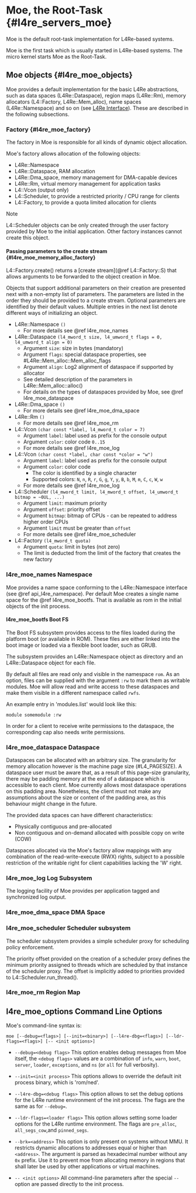 # Moe, the Root-Task {#l4re_servers_moe}

Moe is the default root-task implementation for L4Re-based systems.

Moe is the first task which is usually started in L4Re-based systems.
The micro kernel starts Moe as the Root-Task.

## Moe objects {#l4re_moe_objects}

Moe provides a default implementation for the basic L4Re abstractions, such as
data spaces (L4Re::Dataspace), region maps (L4Re::Rm), memory allocators
(L4::Factory, L4Re::Mem_alloc), name spaces (L4Re::Namespace) and so on
(see [L4Re Interface](#api_l4re)). These are described in the
following subsections.

### Factory {#l4re_moe_factory}

The factory in Moe is responsible for all kinds of dynamic object
allocation.

Moe's factory allows allocation of the following objects:
- L4Re::Namespace
- L4Re::Dataspace, RAM allocation
- L4Re::Dma_space, memory management for DMA-capable devices
- L4Re::Rm, virtual memory management for application tasks
- L4::Vcon (output only)
- L4::Scheduler, to provide a restricted priority / CPU range for clients
- L4::Factory, to provide a quota limited allocation for clients

> [!note]
> L4::Scheduler objects can be only created through the user factory
> provided by Moe to the initial application. Other factory instances
> cannot create this object.

#### Passing parameters to the create stream {#l4re_moe_memory_alloc_factory}

L4::Factory.create() returns a [create stream](@ref L4::Factory::S) that
allows arguments to be forwarded to the object creation in Moe.

Objects that support additional parameters on their creation are presented
next with a non-empty list of parameters. The parameters are listed in the
order they should be provided to a create stream. Optional parameters are
identified by their default values. Multiple entries in the next list
denote different ways of initializing an object.

- L4Re::Namespace `()`
   - For more details see @ref l4re_moe_names
- L4Re::Dataspace `(l4_mword_t size, l4_umword_t flags = 0,
                    l4_umword_t align = 0)`
  - Argument `size`: size in bytes (mandatory)
  - Argument `flags`: special dataspace properties, see
    #L4Re::Mem_alloc::Mem_alloc_flags
  - Argument `align`: Log2 alignment of dataspace if supported by allocator
  - See detailed description of the parameters in L4Re::Mem_alloc::alloc()
  - For details on the types of dataspaces provided by Moe, see
    @ref l4re_moe_dataspace
- L4Re::Dma_space `()`
  - For more details see @ref l4re_moe_dma_space
- L4Re::Rm `()`
  - For more details see @ref l4re_moe_rm
- L4::Vcon `(char const *label, l4_mword_t color = 7)`
  - Argument `label`: label used as prefix for the console output
  - Argument `color`: color code `0..15`
  - For more details see @ref l4re_moe_log
- L4::Vcon `(char const *label, char const *color = "w")`
  - Argument `label`: label used as prefix for the console output
  - Argument `color`: color code
    - The color is identified by a single character
    - Supported colors: `N`, `n`, `R`, `r`, `G`, `g`, `Y`, `y`, `B`, `b`,
                        `M`, `m`, `C`, `c`, `W`, `w`
  - For more details see @ref l4re_moe_log
- L4::Scheduler `(l4_mword_t limit, l4_mword_t offset,
                  l4_umword_t bitmap = ~0UL, ...)`
  - Argument `limit`: maximum priority
  - Argument `offset`: priority offset
  - Argument `bitmap`: bitmap of CPUs - can be repeated to address higher
    order CPUs
  - Argument `limit` must be greater than `offset`
  - For more details see @ref l4re_moe_scheduler
- L4::Factory `(l4_mword_t quota)`
  - Argument `quota`: limit in bytes (not zero)
  - The limit is deducted from the limit of the factory that creates
    the new factory

### l4re_moe_names Namespace

Moe provides a name space conforming to the L4Re::Namespace
interface (see @ref api_l4re_namespace). Per default Moe creates a single
name space for the @ref l4re_moe_bootfs. That is available as rom
in the initial objects of the init process.

#### l4re_moe_bootfs Boot FS

The Boot FS subsystem provides access to the files loaded
during the platform boot (or available in ROM). These files are either
linked into the boot image or loaded via a flexible boot loader,
such as GRUB.

The subsystem provides an L4Re::Namespace object as directory and an
L4Re::Dataspace object for each file.

By default all files are read only and visible in the namespace
`rom`. As an option, files can be supplied with the argument `:rw` to mark
them as writable modules. Moe will allow read and write access to these
dataspaces and make them visible in a different namespace called `rwfs`.

An example entry in 'modules.list' would look like this:

~~~~~~~~~~~~~~~~~~~~~~
module somemodule :rw
~~~~~~~~~~~~~~~~~~~~~~

In order for a client to receive write permissions to the dataspace,
the corresponding cap also needs write permissions.

### l4re_moe_dataspace Dataspace

Dataspaces can be allocated with an arbitrary size. The granularity
for memory allocation however is the machine page size (#L4_PAGESIZE).
A dataspace user must be aware that, as a result of this page-size
granularity, there may be padding memory at the end of a dataspace
which is accessible to each client. Moe currently allows most dataspace
operations on this padding area. Nonetheless, the client must not make any
assumptions about the size or content of the padding area, as this
behaviour might change in the future.

The provided data spaces can have different characteristics:
- Physically contiguous and pre-allocated
- Non contiguous and on-demand allocated with possible copy on write (COW)

Dataspaces allocated via the Moe's factory allow mappings with any
combination of the read-write-execute (RWX) rights, subject to a possible
restriction of the writable right for client capabilities lacking the 'W'
right.

### l4re_moe_log Log Subsystem

The logging facility of Moe provides per application tagged and
synchronized log output.

### l4re_moe_dma_space DMA Space

### l4re_moe_scheduler Scheduler subsystem

The scheduler subsystem provides a simple scheduler proxy for scheduling
policy enforcement.

The priority offset provided on the creation of a scheduler proxy defines
the minimum priority assigned to threads which are scheduled by that
instance of the scheduler proxy. The offset is implicitly added to priorities
provided to L4::Scheduler.run_thread().

### l4re_moe_rm Region Map

## l4re_moe_options Command Line Options

Moe's command-line syntax is:

    moe [--debug=<flags>] [--init=<binary>] [--l4re-dbg=<flags>] [--ldr-flags=<flags>] [-- <init options>]

* `--debug=<debug flags>`
This option enables debug messages from Moe itself, the `<debug flags>`
values are a combination of `info`, `warn`, `boot`, `server`, `loader`,
`exceptions`, and `ns` (or `all` for full verbosity).

* `--init=<init process>`
This options allows to override the default init process binary, which is
'rom/ned'.

* `--l4re-dbg=<debug flags>`
This option allows to set the debug options for the L4Re runtime environment
of the init process. The flags are the same as for `--debug=`.

* `--ldr-flags=<loader flags>`
This option allows setting some loader options for the L4Re runtime
environment. The flags are `pre_alloc`, `all_segs_cow`,and `pinned_segs`.

* `--brk=<address>`
This option is only present on systems without MMU. It restricts dynamic
allocations to addresses equal or higher than `<address>`. The argument is
parsed as hexadecimal number without any `0x` prefix. Use it to prevent moe
from allocating memory in regions that shall later be used by other
applications or virtual machines.

* `-- <init options>`
All command-line parameters after the special `--` option are passed
directly to the init process.
